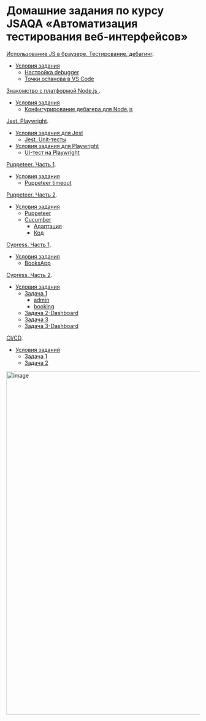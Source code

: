 # Домашние задания по курсу JSAQA «Автоматизация тестирования веб-интерфейсов»


[Использование JS в браузере. Тестирование, дебагинг](https://github.com/Elena-Yakovleva/JSAQA/blob/main/lection1/README.md).
* [Условия задания](https://github.com/Elena-Yakovleva/JSAQA/blob/main/lection1/lection1.md)
  * [Настройка debugger](https://github.com/Elena-Yakovleva/JSAQA/blob/main/lection1/index.html)
  * [Точки останова в VS Code](https://github.com/Elena-Yakovleva/JSAQA/blob/lection1-task2/lection1/index.html)

[Знакомство с платформой Node.js ](https://github.com/Elena-Yakovleva/JSAQA/blob/main/lection2/README.md).
* [Условия задания](https://github.com/Elena-Yakovleva/JSAQA/blob/main/lection2/lection2.md)
  * [Конфигурирование дебагера для Node.js](https://github.com/Elena-Yakovleva/JSAQA/blob/main/lection2/index.js)


[Jest. Playwright](https://github.com/Elena-Yakovleva/JSAQA/blob/main/lection3/README.md).
* [Условия задания для Jest](https://github.com/Elena-Yakovleva/JSAQA/blob/main/lection3/Jest/README.md)
  * [Jest. Unit-тесты](https://github.com/Elena-Yakovleva/JSAQA/blob/main/lection3/Jest/tests/sortByName.test.js)
* [Условия задания для Playwright](https://github.com/Elena-Yakovleva/JSAQA/blob/main/lection3/Playwright/README.md)
  * [UI-тест на Playwright](https://github.com/Elena-Yakovleva/JSAQA/blob/main/lection3/Playwright/tests/Auth.spec.js)


[Puppeteer. Часть 1](https://github.com/Elena-Yakovleva/JSAQA/blob/main/lection4/README.md).
* [Условия задания](https://github.com/Elena-Yakovleva/JSAQA/blob/main/lection4/lection4.md)
  * [Puppeteer timeout](https://github.com/Elena-Yakovleva/JSAQA/blob/main/lection4/gh.test.js)

[Puppeteer. Часть 2](https://github.com/Elena-Yakovleva/JSAQA/blob/main/lection5/README.md).
* [Условия задания](https://github.com/Elena-Yakovleva/JSAQA/blob/main/lection5/lection5.md)
  * [Puppeteer](https://github.com/Elena-Yakovleva/JSAQA/blob/main/lection5/app.test.js)
  * [Cucumber]()
     * [Адаптация](https://github.com/Elena-Yakovleva/JSAQA/blob/main/lection5/features/search.feature)
     * [Код](https://github.com/Elena-Yakovleva/JSAQA/blob/main/lection5/features/step_definitions/search.steps.js)

[Cypress. Часть 1](https://github.com/Elena-Yakovleva/JSAQA/blob/main/lection6/README.md).
* [Условия задания](https://github.com/Elena-Yakovleva/JSAQA/blob/main/lection6/lection6.md)
  * [BooksApp](https://github.com/Elena-Yakovleva/JSAQA/blob/main/lection6/cypress/e2e/books.cy.js)

[Cypress. Часть 2]().
* [Условия задания](https://github.com/Elena-Yakovleva/JSAQA/blob/main/lection7/README.md)
  * [Задача 1]()
    * [admin](https://github.com/Elena-Yakovleva/JSAQA/tree/main/lection7/task-1-2/cypress/e2e/admin)
    * [booking](https://github.com/Elena-Yakovleva/JSAQA/tree/main/lection7/task-1-2/cypress/e2e/booking)
  * [Задача 2-Dashboard](https://cloud.cypress.io/projects/h95bh2/)
  * [Задача 3](https://github.com/Elena-Yakovleva/JSAQA/blob/main/lection7/task3/e2e/api.cy.js)
  * [Задача 3-Dashboard](https://cloud.cypress.io/projects/3uytpf/)

[CI/СD]().

* [Условия заданий](https://github.com/Elena-Yakovleva/JSAQA/blob/main/lection8/lection8.md)
  * [Задача 1]()
  * [Задача 2]()


<img width="1268" height="894" alt="image" src="https://github.com/user-attachments/assets/40b03592-0fe4-4198-8fef-82e4daadf87d" />

